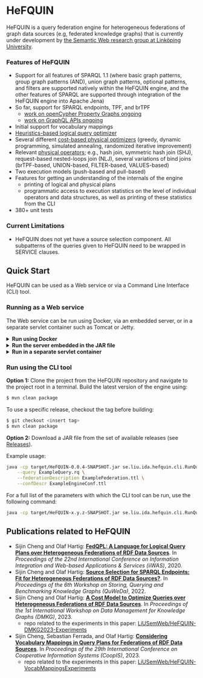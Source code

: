 # HeFQUIN
HeFQUIN is a query federation engine for heterogeneous federations of graph data sources (e.g, federated knowledge graphs) that is currently under development by [the Semantic Web research group at Linköping University](https://www.ida.liu.se/research/semanticweb/).

### Features of HeFQUIN
* Support for all features of SPARQL 1.1 (where basic graph patterns, group graph patterns (AND), union graph patterns, optional patterns, and filters are supported natively within the HeFQUIN engine, and the other features of SPARQL are supported through integration of the HeFQUIN engine into Apache Jena)
* So far, support for SPARQL endpoints, TPF, and brTPF
  * [work on openCypher Property Graphs ongoing](https://github.com/LiUSemWeb/HeFQUIN/tree/main/src/main/java/se/liu/ida/hefquin/engine/wrappers/lpgwrapper)
  * [work on GraphQL APIs ongoing](https://github.com/LiUSemWeb/HeFQUIN/tree/main/src/main/java/se/liu/ida/hefquin/engine/wrappers/graphqlwrapper)
* Initial support for vocabulary mappings
* [Heuristics-based logical query optimizer](https://github.com/LiUSemWeb/HeFQUIN/wiki/Heuristics-Based-Logical-Query-Optimizer)
* Several different [cost-based physical optimizers](https://github.com/LiUSemWeb/HeFQUIN/wiki/Cost-Based-Physical-Query-Optimizers) (greedy, dynamic programming, simulated annealing, randomized iterative improvement)
* Relevant [physical operators](https://github.com/LiUSemWeb/HeFQUIN/wiki/Physical-Operators); e.g., hash join, symmetric hash join (SHJ), request-based nested-loops join (NLJ), several variations of bind joins (brTPF-based, UNION-based, FILTER-based, VALUES-based)
* Two execution models (push-based and pull-based)
* Features for getting an understanding of the internals of the engine
  * printing of logical and physical plans
  * programmatic access to execution statistics on the level of individual operators and data structures, as well as printing of these statistics from the CLI
* 380+ unit tests

### Current Limitations
* HeFQUIN does not yet have a source selection component. All subpatterns of the queries given to HeFQUIN need to be wrapped in SERVICE clauses.

## Quick Start

HeFQUIN can be used as a Web service or via a Command Line Interface (CLI) tool. 

### Running as a Web service
The Web service can be run using Docker, via an embedded server, or in a separate servlet container such as Tomcat or Jetty.

<details>
  <summary><b>Run using Docker</b></summary>

Download or clone the project from the HeFQUIN repository and navigate to the project root in a terminal. Build and run the latest version of the engine using:
```bash
$ docker-compose build
$ docker-compose up
```

The optional build argument (`TAG`) can used to build the image from a specific release:
```yml
  hefquin:
    build:
      context: .
      args:
        TAG: <insert tag>
    ports:
      - "8080:8080"
```

The engine can be configured by mounting custom configuration files when starting up the container:
```yml
  hefquin:
    build: .
    ports:
      - "8080:8080"
    volumes:
     - ./example/config.properties:/usr/local/tomcat/webapps/ROOT/config.properties
     - ./example/ExampleEngineConf.ttl:/usr/local/tomcat/webapps/ROOT/ExampleEngineConf.ttl
     - ./example/ExampleFedConf.ttl:/usr/local/tomcat/webapps/ROOT/ExampleFedConf.ttl
```

where the `config.properties` file has the following structure:
```bash
ENGINE_CONF_FILE=ExampleEngineConf.ttl   # the engine configuration file
FED_CONF_FILE=ExampleFedConf.ttl         # the federation configuration file
```

By default the service exposes a SPARQL endpoint at `http://localhost:8080/sparql`.  
</details>

<details>
  <summary><b>Run the server embedded in the JAR file</b></summary>

__Option 1:__ Clone the project from the HeFQUIN repository and navigate to the project root in a terminal. Build the latest version of the engine using:
```bash
$ mvn clean package
```
To use a specific release, checkout the tag before building:
```bash
$ git checkout <insert tag>
$ mvn clean package
```

__Option 2:__ Download a JAR file from the set of available releases (see [Releases](https://github.com/LiUSemWeb/HeFQUIN/releases)).

Start the server in a terminal by running the following command:
```bash
java -cp target/HeFQUIN-x.y.z-SNAPSHOT.jar se.liu.ida.hefquin.service.HeFQUINServer
```

The engine can be configured by modifying the `config.properties` file in the working directory. The `config.properties` file has the following structure:
```bash
ENGINE_CONF_FILE=ExampleEngineConf.ttl   # the engine configuration file
FED_CONF_FILE=ExampleFedConf.ttl         # the federation configuration file
```
</details>

<details>
  <summary><b>Run in a separate servlet container</b></summary>

__Option 1:__ Clone the project from the HeFQUIN repository and navigate to the project root in a terminal. Build the latest version of the engine using:
```bash
$ mvn clean package
```
To use a specific release, checkout the tag before building:
```bash
$ git checkout <insert tag>
$ mvn clean package
```

__Option 2:__ Download a JAR file from the set of available releases (see [Releases](https://github.com/LiUSemWeb/HeFQUIN/releases)).

Deploy `target/HeFQUIN-x.y.z-SNAPSHOT.war` in your serlet container.

The engine can be configured by modifying the `config.properties` file in the working directory. The `config.properties` file has the following structure:
```bash
ENGINE_CONF_FILE=ExampleEngineConf.ttl   # the engine configuration file
FED_CONF_FILE=ExampleFedConf.ttl         # the federation configuration file
```
> __NOTE__: The servlet will need to be restarted for any changes in the engine configuration to take effect.
</details>
  
### Run using the CLI tool

__Option 1:__ Clone the project from the HeFQUIN repository and navigate to the project root in a terminal. Build the latest version of the engine using:
```bash
$ mvn clean package
```
To use a specific release, checkout the tag before building:
```bash
$ git checkout <insert tag>
$ mvn clean package
```

__Option 2:__ Download a JAR file from the set of available releases (see [Releases](https://github.com/LiUSemWeb/HeFQUIN/releases)).

Example usage:
```bash
java -cp target/HeFQUIN-0.0.4-SNAPSHOT.jar se.liu.ida.hefquin.cli.RunQueryWithoutSrcSel \
    --query ExampleQuery.rq \
    --federationDescription ExampleFederation.ttl \
    --confDescr ExampleEngineConf.ttl
```

For a full list of the parameters with which the CLI tool can be run, use the following command:
```bash
java -cp target/HeFQUIN-x.y.z-SNAPSHOT.jar se.liu.ida.hefquin.cli.RunQueryWithoutSrcSel --help
```

## Publications related to HeFQUIN
* Sijin Cheng and Olaf Hartig: **[FedQPL: A Language for Logical Query Plans over Heterogeneous Federations of RDF Data Sources](https://olafhartig.de/files/ChengHartig_FedQPL_iiWAS2020_Extended.pdf)**. In _Proceedings of the 22nd International Conference on Information Integration and Web-based Applications & Services (iiWAS)_, 2020.
* Sijin Cheng and Olaf Hartig: **[Source Selection for SPARQL Endpoints: Fit for Heterogeneous Federations of RDF Data Sources?](https://olafhartig.de/files/ChengHartig_QuWeDa2022.pdf)**. In _Proceedings of the 6th Workshop on Storing, Querying and Benchmarking Knowledge Graphs (QuWeDa)_, 2022.
* Sijin Cheng and Olaf Hartig: **[A Cost Model to Optimize Queries over Heterogeneous Federations of RDF Data Sources](https://olafhartig.de/files/ChengHartig_CostModel_DMKG2023.pdf)**. In _Proceedings of the 1st International Workshop on Data Management for Knowledge Graphs (DMKG)_, 2023.
  * repo related to the experiments in this paper: [LiUSemWeb/HeFQUIN-DMKG2023-Experiments](https://github.com/LiUSemWeb/HeFQUIN-DMKG2023-Experiments)
* Sijin Cheng, Sebastian Ferrada, and Olaf Hartig: **[Considering Vocabulary Mappings in Query Plans for Federations of RDF Data Sources](https://olafhartig.de/files/ChengEtAL_VocabMappings_CoopIS2023.pdf)**. In _Proceedings of the 29th International Conference on Cooperative Information Systems (CoopIS)_, 2023.
  * repo related to the experiments in this paper: [LiUSemWeb/HeFQUIN-VocabMappingsExperiments](https://github.com/LiUSemWeb/HeFQUIN-VocabMappingsExperiments)

